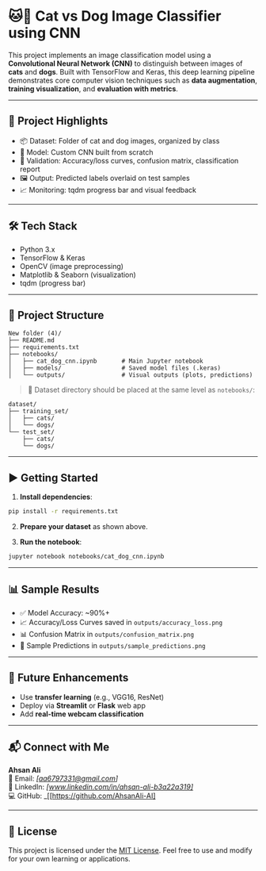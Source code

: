 # 🐱🐶 Cat vs Dog Image Classifier using CNN

This project implements an image classification model using a **Convolutional Neural Network (CNN)** to distinguish between images of **cats** and **dogs**. Built with TensorFlow and Keras, this deep learning pipeline demonstrates core computer vision techniques such as **data augmentation**, **training visualization**, and **evaluation with metrics**.

---

## 🚀 Project Highlights

- 📦 Dataset: Folder of cat and dog images, organized by class
- 🧠 Model: Custom CNN built from scratch
- 🧪 Validation: Accuracy/loss curves, confusion matrix, classification report
- 🖼️ Output: Predicted labels overlaid on test samples
- 📈 Monitoring: tqdm progress bar and visual feedback

---

## 🛠️ Tech Stack

- Python 3.x
- TensorFlow & Keras
- OpenCV (image preprocessing)
- Matplotlib & Seaborn (visualization)
- tqdm (progress bar)

---

## 📁 Project Structure

```
New folder (4)/
├── README.md
├── requirements.txt
├── notebooks/
│   ├── cat_dog_cnn.ipynb       # Main Jupyter notebook
│   ├── models/                 # Saved model files (.keras)
│   └── outputs/                # Visual outputs (plots, predictions)
```

> 📂 Dataset directory should be placed at the same level as `notebooks/`:
```
dataset/
├── training_set/
│   ├── cats/
│   └── dogs/
└── test_set/
    ├── cats/
    └── dogs/
```

---

## ▶️ Getting Started

1. **Install dependencies**:
```bash
pip install -r requirements.txt
```

2. **Prepare your dataset** as shown above.

3. **Run the notebook**:
```bash
jupyter notebook notebooks/cat_dog_cnn.ipynb
```

---

## 📊 Sample Results

- ✅ Model Accuracy: ~90%+
- 📈 Accuracy/Loss Curves saved in `outputs/accuracy_loss.png`
- 📊 Confusion Matrix in `outputs/confusion_matrix.png`
- 🐶 Sample Predictions in `outputs/sample_predictions.png`

---

## 🔮 Future Enhancements

- Use **transfer learning** (e.g., VGG16, ResNet)
- Deploy via **Streamlit** or **Flask** web app
- Add **real-time webcam classification**

---

## 📬 Connect with Me

**Ahsan Ali**  
📧 Email: _[aa6797331@gmail.com]_  
🔗 LinkedIn: _[www.linkedin.com/in/ahsan-ali-b3a22a319]_  
💻 GitHub: _[[https://github.com/AhsanAli-AI]

---

## 📜 License

This project is licensed under the [MIT License](LICENSE). Feel free to use and modify for your own learning or applications.
